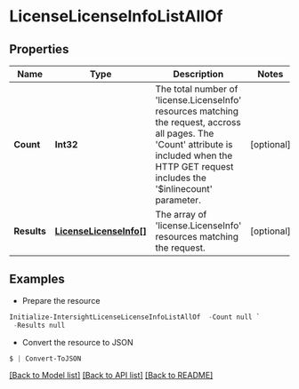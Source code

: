 # LicenseLicenseInfoListAllOf
## Properties

Name | Type | Description | Notes
------------ | ------------- | ------------- | -------------
**Count** | **Int32** | The total number of &#39;license.LicenseInfo&#39; resources matching the request, accross all pages. The &#39;Count&#39; attribute is included when the HTTP GET request includes the &#39;$inlinecount&#39; parameter. | [optional] 
**Results** | [**LicenseLicenseInfo[]**](LicenseLicenseInfo.md) | The array of &#39;license.LicenseInfo&#39; resources matching the request. | [optional] 

## Examples

- Prepare the resource
```powershell
Initialize-IntersightLicenseLicenseInfoListAllOf  -Count null `
 -Results null
```

- Convert the resource to JSON
```powershell
$ | Convert-ToJSON
```

[[Back to Model list]](../README.md#documentation-for-models) [[Back to API list]](../README.md#documentation-for-api-endpoints) [[Back to README]](../README.md)

